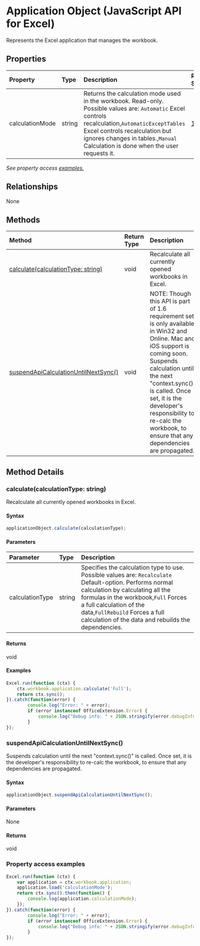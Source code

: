 # Application Object (JavaScript API for Excel)

Represents the Excel application that manages the workbook.

## Properties

| Property	   | Type	|Description| Req. Set|
|:---------------|:--------|:----------|:----|
|calculationMode|string|Returns the calculation mode used in the workbook. Read-only. Possible values are: `Automatic` Excel controls recalculation,`AutomaticExceptTables` Excel controls recalculation but ignores changes in tables.,`Manual` Calculation is done when the user requests it.|[1.1](../requirement-sets/excel-api-requirement-sets.md)|

_See property access [examples.](#property-access-examples)_

## Relationships
None


## Methods

| Method		   | Return Type	|Description| Req. Set|
|:---------------|:--------|:----------|:----|
|[calculate(calculationType: string)](#calculatecalculationtype-string)|void|Recalculate all currently opened workbooks in Excel.|[1.1](../requirement-sets/excel-api-requirement-sets.md)|
|[suspendApiCalculationUntilNextSync()](#suspendapicalculationuntilnextsync)|void|NOTE: Though this API is part of 1.6 requirement set, is only available in Win32 and Online. Mac and iOS support is coming soon. Suspends calculation until the next "context.sync()" is called. Once set, it is the developer's responsibility to re-calc the workbook, to ensure that any dependencies are propagated.|[1.6](../requirement-sets/excel-api-requirement-sets.md)|

## Method Details


### calculate(calculationType: string)
Recalculate all currently opened workbooks in Excel.

#### Syntax
```js
applicationObject.calculate(calculationType);
```

#### Parameters
| Parameter	   | Type	|Description|
|:---------------|:--------|:----------|
|calculationType|string|Specifies the calculation type to use. Possible values are: `Recalculate` Default-option. Performs normal calculation by calculating all the formulas in the workbook,`Full` Forces a full calculation of the data,`FullRebuild`  Forces a full calculation of the data and rebuilds the dependencies.|

#### Returns
void

#### Examples
```js
Excel.run(function (ctx) {
	ctx.workbook.application.calculate('Full');
	return ctx.sync();
}).catch(function(error) {
		console.log("Error: " + error);
		if (error instanceof OfficeExtension.Error) {
			console.log("Debug info: " + JSON.stringify(error.debugInfo));
		}
});
```

### suspendApiCalculationUntilNextSync()
Suspends calculation until the next "context.sync()" is called. Once set, it is the developer's responsibility to re-calc the workbook, to ensure that any dependencies are propagated.

#### Syntax
```js
applicationObject.suspendApiCalculationUntilNextSync();
```

#### Parameters
None

#### Returns
void
### Property access examples
```js
Excel.run(function (ctx) {
	var application = ctx.workbook.application;
	application.load('calculationMode');
	return ctx.sync().then(function() {
		console.log(application.calculationMode);
	});
}).catch(function(error) {
		console.log("Error: " + error);
		if (error instanceof OfficeExtension.Error) {
			console.log("Debug info: " + JSON.stringify(error.debugInfo));
		}
});
```

